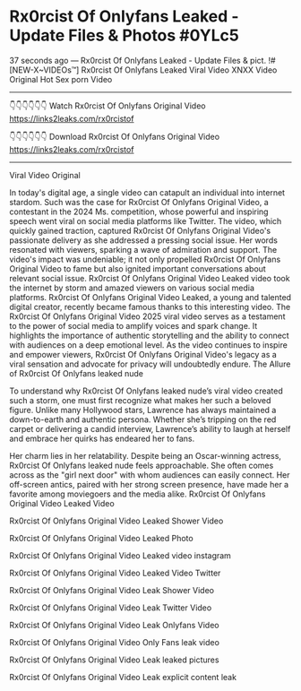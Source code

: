 # Rx0rcist Of Onlyfans Leaked - Update Files & Photos #0YLc5

37 seconds ago — Rx0rcist Of Onlyfans Leaked - Update Files & pict. !#[NEW-X~VIDEOs™] Rx0rcist Of Onlyfans Leaked Viral Video XNXX Video Original Hot Sex porn Video

------------------

👇👇👇👇👇👇
Watch Rx0rcist Of Onlyfans Original Video
https://links2leaks.com/rx0rcistof

👇👇👇👇👇👇
Download Rx0rcist Of Onlyfans Original Video
https://links2leaks.com/rx0rcistof

------------------

Viral Video Original

In today's digital age, a single video can catapult an individual into internet stardom. Such was the case for Rx0rcist Of Onlyfans Original Video, a contestant in the 2024 Ms. competition, whose powerful and inspiring speech went viral on social media platforms like Twitter.
The video, which quickly gained traction, captured Rx0rcist Of Onlyfans Original Video's passionate delivery as she addressed a pressing social issue. Her words resonated with viewers, sparking a wave of admiration and support. The video's impact was undeniable; it not only propelled Rx0rcist Of Onlyfans Original Video to fame but also ignited important conversations about relevant social issue.
Rx0rcist Of Onlyfans Original Video Leaked video took the internet by storm and amazed viewers on various social media platforms. Rx0rcist Of Onlyfans Original Video Leaked, a young and talented digital creator, recently became famous thanks to this interesting video.
The Rx0rcist Of Onlyfans Original Video 2025 viral video serves as a testament to the power of social media to amplify voices and spark change. It highlights the importance of authentic storytelling and the ability to connect with audiences on a deep emotional level. As the video continues to inspire and empower viewers, Rx0rcist Of Onlyfans Original Video's legacy as a viral sensation and advocate for privacy will undoubtedly endure.
The Allure of Rx0rcist Of Onlyfans leaked nude


To understand why Rx0rcist Of Onlyfans leaked nude’s viral video created such a storm, one must first recognize what makes her such a beloved figure. Unlike many Hollywood stars, Lawrence has always maintained a down-to-earth and authentic persona. Whether she’s tripping on the red carpet or delivering a candid interview, Lawrence’s ability to laugh at herself and embrace her quirks has endeared her to fans.

Her charm lies in her relatability. Despite being an Oscar-winning actress, Rx0rcist Of Onlyfans leaked nude feels approachable. She often comes across as the "girl next door" with whom audiences can easily connect. Her off-screen antics, paired with her strong screen presence, have made her a favorite among moviegoers and the media alike.
Rx0rcist Of Onlyfans Original Video Leaked Video

Rx0rcist Of Onlyfans Original Video Leaked Shower Video

Rx0rcist Of Onlyfans Original Video Leaked Photo

Rx0rcist Of Onlyfans Original Video Leaked video instagram

Rx0rcist Of Onlyfans Original Video Leaked Video Twitter

Rx0rcist Of Onlyfans Original Video Leak Shower Video

Rx0rcist Of Onlyfans Original Video Leak Twitter Video

Rx0rcist Of Onlyfans Original Video Leak Onlyfans Video

Rx0rcist Of Onlyfans Original Video Only Fans leak video

Rx0rcist Of Onlyfans Original Video Leak leaked pictures

Rx0rcist Of Onlyfans Original Video Leak explicit content leak